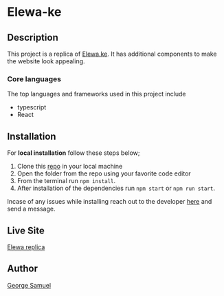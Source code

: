 # Elewa-ke

## Description

This project is a replica of [Elewa.ke](https://elewa.ke).
It has additional components to make the website look appealing.

### Core languages

The top languages and frameworks used in this project include

- typescript
- React

## Installation

For **local installation** follow these steps below;

1. Clone this [repo](https://github.com/Mjomba60/elewa-ke) in your local machine
2. Open the folder from the repo using your favorite code editor
3. From the terminal run `npm install`.
4. After installation of the dependencies run `npm start` or `npm run start`.

Incase of any issues while installing reach out to the developer [here](https://www.linkedin.com/in/george-samuel-504125222/) and send a message.

## Live Site

[Elewa replica](https://elewa.ke)

## Author

[George Samuel](https://www.linkedin.com/in/george-samuel-504125222/)
